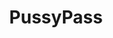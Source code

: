---
title: PussyPass
crosslinks:
- AgainstHateSubreddits
- autotldr
- MassdropBot
- PussyPassNeutral
- pussypassdenied
- youtubefactsbot
- TopMindsOfReddit
- livven
- DebateAltRight
- nazi
- The_Donald
- OutOfTheLoop
- autourbanbot
- TheBluePill
- Anarchism
- MensRights
- circlebroke2
- AsABlackMan
- news
- kaylynslevin
---